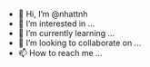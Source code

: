 - 👋 Hi, I’m @nhattnh
- 👀 I’m interested in ...
- 🌱 I’m currently learning ...
- 💞️ I’m looking to collaborate on ...
- 📫 How to reach me ...

<!---
nhattnh/nhattnh is a ✨ special ✨ repository because its `README.md` (this file) appears on your GitHub profile.
You can click the Preview link to take a look at your changes.
--->

